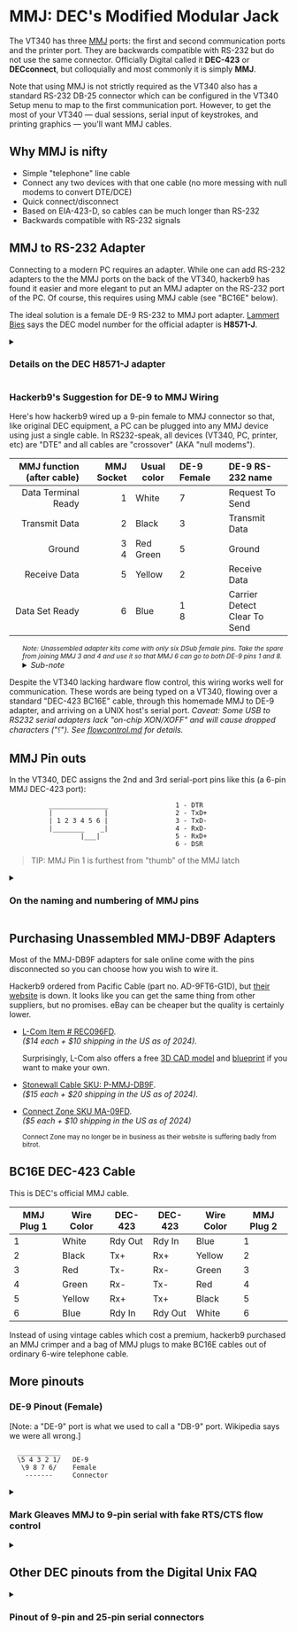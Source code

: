 # MMJ: DEC's Modified Modular Jack

The VT340 has three [MMJ][MMJ] ports: the first and second
communication ports and the printer port. They are backwards
compatible with RS-232 but do not use the same connector. Officially
Digital called it **DEC-423** or **DECconnect**, but colloquially and
most commonly it is simply **MMJ**.

<!-- XXX TODO: Put image of back panel here with arrow to MMJ and -->
<!-- showing synonyms: MMJ, DEC-423, DECconnect. -->

Note that using MMJ is not strictly required as the VT340 also has a
standard RS-232 DB-25 connector which can be configured in the VT340
Setup menu to map to the first communication port. However, to get the
most of your VT340 — dual sessions, serial input of
keystrokes, and printing graphics — you'll want MMJ cables.

## Why MMJ is nifty

* Simple "telephone" line cable
* Connect any two devices with that one cable (no more messing with
  null modems to convert DTE/DCE)
* Quick connect/disconnect
* Based on EIA-423-D, so cables can be much longer than RS-232
* Backwards compatible with RS-232 signals

## MMJ to RS-232 Adapter

<!-- XXX TODO: Insert picture of adapter here. -->

Connecting to a modern PC requires an adapter. While one can add
RS-232 adapters to the the MMJ ports on the back of the VT340,
hackerb9 has found it easier and more elegant to put an MMJ adapter on
the RS-232 port of the PC. Of course, this requires using MMJ cable
(see "BC16E" below).

The ideal solution is a female DE-9 RS-232 to MMJ port adapter.
[Lammert Bies][lammert] says the DEC model number for the official
adapter is **H8571-J**.

  [lammert]: https://www.lammertbies.nl/comm/cable/dec-mmj

<details><summary>

### Details on the DEC H8571-J adapter

</summary>
<ul>

Pinout for DEC's official MMJ to DE-9 adapter for connecting a VT340
to a PC, printer, or other RS-232 device.

|                  MMJ name | MMJ Pin | DE-9 pin           | DE-9 name                                           |
|--------------------------:|--------:|:------------------:|-----------------------------------------------------|
|                [DTR][DTR] |       1 | 4                  | Data Terminal Ready                                 |
|                [Tx+][Tx+] |       2 | 3                  | Transmit Data                                       |
| [Tx-][Tx-]</br>[Rx-][Rx-] | 3<br/>4 | 5                  | Ground                                              |
|                [Rx+][Rx+] |       5 | 3                  | Receive Data                                        |
|                [DSR][DSR] |       6 | 1<br/>6<br/>8<br/> | Data Set Ready<br/>Clear To Send<br/>Carrier Detect |


The H8571-J is nearly identical to the hackerb9's wiring, below, with
one minor difference: instead of using DTR (DB9 pin 4) on the PC,
hackerb9's connector uses RTS (DB9 pin 7). Why? Because all modern
UNIX systems can handle RTS/CTS flow control but DTR/DSR support is
iffy. In particular, the Linux kernel still lacks support as of 2025.


</uL></details>

### Hackerb9's Suggestion for DE-9 to MMJ Wiring

Here's how hackerb9 wired up a 9-pin female to MMJ connector so that,
like original DEC equipment, a PC can be plugged into any MMJ device
using just a single cable. In RS232-speak, all devices (VT340, PC,
printer, etc) are "DTE" and all cables are "crossover" (AKA "null modems").

| MMJ function (after cable) | MMJ Socket | Usual color   | DE-9 Female | DE-9 RS-232 name                 |
|---------------------------:|-----------:|---------------|:------------|:---------------------------------|
|        Data Terminal Ready |          1 | White         | 7           | Request To Send                  |
|              Transmit Data |          2 | Black         | 3           | Transmit Data                    |
|                     Ground |    3<br/>4 | Red<br/>Green | 5           | Ground                           |
|               Receive Data |          5 | Yellow        | 2           | Receive Data                     |
|             Data Set Ready |          6 | Blue          | 1<br/>8     | Carrier Detect<br/>Clear To Send |

<ul><i><sub> 
Note: Unassembled adapter kits come with only six DSub female pins.</sub><sub>
Take the spare from joining MMJ 3 and 4 and use it so that MMJ 6 can
go to both DE-9 pins 1 and 8.</sub>
<details><summary>Sub-note</summary><sub>
If there was a seventh DSub female pin it could be used for DE-9 pin 6
(Data Set Ready), connected to MMJ pin 6 (Data Set Ready). </sub><sub>
It has been omitted here in favor of DE-9 pins 1 and 8 (Carrier Detect and
Clear to Send).</sub>
<details><summary>Sub-sub-note</summary>

<sub>Perhaps the most important of those is pin 1 (Carrier Detect) as
without it programs like `less` and `mesg` would hang forever on open
of /dev/tty.</sub> <sub>(A software fix if your cable lacks Carrier Detect is to
run `stty clocal`.)</sub> <sub> Pin 8 (Clear To Send) is also useful as it is
common for modern systems to presume hardware flow control (even
though the VT340 does not have it).</sub> <sub>Pin 6 (Data Set Ready) is least
important as [UNIX systems have ignored it for eons][UWR870] in favor
of Carrier Detect (Pin 1). For more considerations, see the [Linux
Text Terminal Howto][TLDPTTH].</sub>

</details>
</details>
</i></ul>

  [UWR870]: https://www.washington.edu/R870/TerminalsModems.html
  [TLDPTTH]: https://tldp.org/HOWTO/Text-Terminal-HOWTO-12.html


<!-- Note that when assembling, if you follow hackerb9's schematic, you'll
need to cut and splice one of the female D-Sub pins. See the [assembly
instructions](mmj-db9f-assembly.md) for details. -->

Despite the VT340 lacking hardware flow control, this wiring works
well for communication. These words are being typed on a VT340,
flowing over a standard "DEC-423 BC16E" cable, through this homemade
MMJ to DE-9 adapter, and arriving on a UNIX host's serial port.
_Caveat: Some USB to RS232 serial adapters lack "on-chip XON/XOFF" and
will cause dropped characters ("⸮"). See
[flowcontrol.md](flowcontrol.md) for details._


## MMJ Pin outs

In the VT340, DEC assigns the 2nd and 3rd serial-port pins like this
(a 6-pin MMJ DEC-423 port):

```
          _______________                 1 - DTR
          |             |                 2 - TxD+
          | 1 2 3 4 5 6 |                 3 - TxD-
          |________    _|                 4 - RxD-
                  |___|                   5 - RxD+
                                          6 - DSR
```

> TIP: MMJ Pin 1 is furthest from "thumb" of the MMJ latch

<details><summary><h3>On the naming and numbering of MMJ pins</h3></summary>
<ul>

| Pin | DEC-423 name    | RS-232 name | Wire Color | DE-9 | DB-25 |
|-----|-----------------|-------------|------------|------|-------|
| 1   | Ready Out       | [DTR][DTR]  | White      | 4    | 20    |
| 2   | Receive Data +  | [TxD][TxD]  | Black      | 3    | 2     |
| 3   | Receive Data -  | [GND][GND]  | Red        | 5    | 7     |
| 4   | Transmit Data - | [GND][GND]  | Green      | 5    | 7     |
| 5   | Transmit Data + | [RxD][RxD]  | Yellow     | 2    | 3     |
| 6   | Ready In        | [DSR][DSR]  | Blue       | 6    | 6     |

> Only valid when looking at a port ("jack"), not the plug on a cable.

### Flip it and reverse it

Because every DEC-423 cable is a crossover cable, the functions
associated with the pins swap position, as do the wire colors. 
<!-- Swing your partner, Dosey-do! -->

| MMJ pin | Function at MMJ port | Function at cable plug |
|:-------:|----------------------|------------------------|
| 1       | [DSR][DSR]           | [DTR][DTR]             |
| 2       | [RxD][RxD]           | [TxD][TxD]             |
| 3       | [GND][GND]           | [GND][GND]             |
| 4       | [GND][GND]           | [GND][GND]             |
| 5       | [TxD][TxD]           | [RxD][RxD]             |
| 6       | [DTR][DTR]           | [DSR][DSR]             |

</ul></details>


## Purchasing Unassembled MMJ-DB9F Adapters

Most of the MMJ-DB9F adapters for sale online come with the pins
disconnected so you can choose how you wish to wire it.

Hackerb9 ordered from Pacific Cable (part no. AD-9FT6-G1D), but [their
website](https://pacificcable.com) is down. It looks like you can get
the same thing from other suppliers, but no promises. eBay can be
cheaper but the quality is certainly lower.

* [L-Com Item # REC096FD][lcom].<br/>
  _($14 each + $10 shipping in the US as of 2024)._

  Surprisingly, L-Com also offers a free [3D CAD model][lcommodel] and
  [blueprint][lcomblueprint] if you want to make your own.

* [Stonewall Cable SKU: P-MMJ-DB9F][stonewall].<br/>
  _($15 each + $20 shipping in the US as of 2024)._

* [Connect Zone SKU MA-09FD][connectzone].<br/>
  _($5 each + $10 shipping in the US as of 2024)_
  
  <sub>
  
  Connect Zone may no longer be in business as their website is
  suffering badly from bitrot.
  
  </sub>
  
  
  [lcom]: https://www.l-com.com/ethernet-modular-adapter-db9-female-mmj-6x6-jack-50%C2%B5-gold
  [lcommodel]: https://www.l-com.com/Download/CadDownloads?fileLocation=%2Fcontent%2FImages%2FDownloadables%2F3D%2FREC096FD_3D.STEP&fileName=REC096FD_3D.STEP
  [lcomblueprint]: https://www.l-com.com/Images/Downloadables/2D/REC096FD_2D.pdf
  [stonewall]: https://www.stonewallcable.com/more/accessories/modular-adapters/mmj-offset/unassembled-modular-adapter-mmj-db9f
  [connectzone]: https://www.connectzone.com/ma-09fd.html


## BC16E DEC-423 Cable

This is DEC's official MMJ cable. 

<!-- XXX TODO: Insert picture of BC16E cable. -->

| MMJ Plug 1 | Wire Color | DEC-423 | DEC-423 | Wire Color | MMJ Plug 2 |
|------------|------------|---------|---------|------------|------------|
| 1          | White      | Rdy Out | Rdy In  | Blue       | 1          |
| 2          | Black      | Tx+     | Rx+     | Yellow     | 2          |
| 3          | Red        | Tx-     | Rx-     | Green      | 3          |
| 4          | Green      | Rx-     | Tx-     | Red        | 4          |
| 5          | Yellow     | Rx+     | Tx+     | Black      | 5          |
| 6          | Blue       | Rdy In  | Rdy Out | White      | 6          |


Instead of using vintage cables which cost a premium, hackerb9
purchased an MMJ crimper and a bag of MMJ plugs to make BC16E cables
out of ordinary 6-wire telephone cable.

<!-- XXX TODO: Insert picture of crimper and MMJ plugs. -->

## More pinouts

### DE-9 Pinout (Female)

[Note: a "DE-9" port is what we used to call a "DB-9" port. Wikipedia
says we were all wrong.]

      ___________
      \5 4 3 2 1/	DE-9
       \9 8 7 6/ 	Female
        ------- 	Connector


<details><summary>

### Mark Gleaves MMJ to 9-pin serial with fake RTS/CTS flow control

</summary>

The Linux Documentation Project has a pinout for a cable functionally
similar to the one hackerb9 suggests above. It additionally loops back
the Request to Send (RTS) signal from the PC back into the Carrier
Detect (CD) and Data Terminal Ready (DTR) pins. This seems like a
mistake as RTS and DTR are both _output_ pins and one could fry the
serial port if they disagree about what voltage to set the line.

His schematic is:

      DEC MMJ                            Linux PC DB9
    Pin  Signal                           Signal  Pin
    ===  ======                           ======  ===
     1    DTR -----------------------|---> DSR     6
                                     |---> CTS     8
     2    TxD ---------------------------> RxD     2
     3    SG (TxD)--------------------|--- SG      5
     4    SG (RxD)--------------------|
     5    RxD <--------------------------- TxD     3
     6    DSR <-----------------------|--- RTS     7
                                      |--> DTR !?  4
                                      |--> CD      1
                           (no connection) RI      9

Hackerb9 does NOT RECOMMENDED this cable due to the possibility of
hardware damage.

</details>


<details><summary>

## Other DEC pinouts from the Digital Unix FAQ

</summary>

<blockquote>

## What are the pinouts of the MMJ jacks?

This describes the 6-pin modified modular jack (MMJ) used for serial ports
on various Digital hardware.

Digital carries four DB-to-MMJ adaptors.  They are internally wired as follows

| Adaptor | Gender | 1      | 2   | 3   | 4   | 5   | 6     | Use with:       |
|---------|--------|--------|-----|-----|-----|-----|-------|-----------------|
|         |        | RdyOut | TX+ | TX- | RX- | RX+ | RdyIn |                 |
| H8575-A | F      | 20     | 2   | 7   | 7   | 3   | 6&8   | VTxxx terminal  |
| H8571-C | M      | 6      | 3   | 7   | 7   | 2   | 20    | Digital printer |
| H8571-D | M      | 6      | 3   | 7   | 7   | 2   | 20    | Modem           |
| H8571-E | M      | 20     | 2   | 7   | 7   | 3   | 6&8   | LaserWriter     |

</blockquote>

_[Note from hackerb9: Clearly the DEC FAQ needs to be updated as it is
missing H8571-J and perhaps others.]_

----------------------------------------------------------------------

</details>



<details>
<summary><h3>Pinout of 9-pin and 25-pin serial connectors</h3></summary>

Adapted from the Linux Serial HOWTO chapter 19.

<blockquote>

The pin numbers are often engraved in the plastic of the connector but you may
need a magnifying glass to read them. Note DCD is sometimes labeled CD. The
numbering of the pins on a female connector is read from right to left,
starting with 1 in the upper right corner (instead of 1 in the upper left
corner for the male connector as shown below). --> direction is out of PC.

```
      ___________                    ________________________________________
      \1 2 3 4 5/  Looking at pins   \1  2  3  4  5  6  7  8  9  10 11 12 13/
       \6 7 8 9/  on male connector   \14 15 16 17 18 19 20 21 22 23 24 25/
        ------                         -----------------------------------
```

| DB-9 | DB-25 | Name | Full-Name           | Dir | What-it-May-Do/Mean     |
|------|-------|------|---------------------|-----|-------------------------|
| 1    | 8     | DCD  | Data Carrier Detect | <-- | Modem online            |
| 2    | 3     | RxD  | Receive Data        | <-- | Receives bytes on PC    |
| 3    | 2     | TxD  | Transmit Data       | --> | Transmits bytes from PC |
| 4    | 20    | DTR  | Data Terminal Ready | --> | PC says, "I'm here."    |
| 5    | 7     | SG   | Signal Ground       | --- |                         |
| 6    | 6     | DSR  | Data Set Ready      | <-- | Other side is connected |
| 7    | 4     | RTS  | Request To Send     | --> | "I'm ready to receive"  |
| 8    | 5     | CTS  | Clear To Send       | <-- | PC is clear to send     |
| 9    | 22    | RI   | Ring Indicator      | <-- | Telephone line ringing  |

Note that in modern usage, "Request to Send" is a misnomer from the
days of half-duplex. Since the 1980s, the RTS pin has been used for
full-duplex "RTS/CTS hardware handshaking". Some have suggested
renaming it "Ready To Receive".

</blockquote>

</details>



<!-- Abbreviations for mouse hover -->
[GND]: ## "Ground"
[SG]:  ## "Signal Ground"
[DSR]: ## "Data Set Ready"
[DTR]: ## "Data Terminal Ready"
[TxD]: ## "Transmit Data"
[RxD]: ## "Receive Data"
[CD]:  ## "Carrier Detect"
[RTS]: ## "Request to Send (Ready to Receive)"
[CTS]: ## "Clear to Send"
[Tx+]: ## "Transmit Data positive"
[Tx-]: ## "Transmit Data negative"
[Rx+]: ## "Receive Data positive"
[Rx-]: ## "Receive Data negative"
[RI]:  ## "Ring Indicator"
[MMJ]: ## "Modified Modular Jack"
